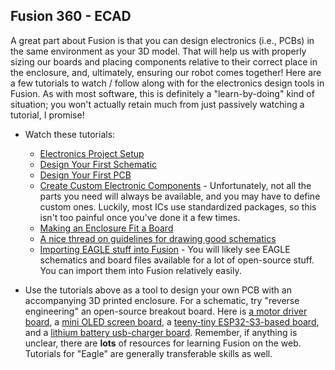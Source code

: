 <link rel="stylesheet" type="text/css" href="../../assets/css/styles.css">

## Fusion 360 - ECAD

A great part about Fusion is that you can design electronics (i.e., PCBs) in the same environment as your 3D model. That will help us with properly sizing our boards and placing components relative to their correct place in the enclosure, and, ultimately, ensuring our robot comes together! Here are a few tutorials to watch / follow along with for the electronics design tools in Fusion. As with most software, this is definitely a "learn-by-doing" kind of situation; you won't actually retain much from just passively watching a tutorial, I promise! 

- Watch these tutorials: 
    - [Electronics Project Setup](https://www.youtube.com/watch?v=_jgUZeBiusw&list=PLmA_xUT-8UlL80Xm8Gxz98YNum3I9GInr&index=1)
    - [Design Your First Schematic](https://www.youtube.com/watch?v=cplzhrjvXCQ&list=PLmA_xUT-8UlL80Xm8Gxz98YNum3I9GInr&index=6)
    - [Design Your First PCB](https://www.youtube.com/watch?v=eEdnImVezi8&t=4s)
    - [Create Custom Electronic Components](https://www.youtube.com/watch?v=zqar0XWtFaY) - Unfortunately, not all the parts you need will always be available, and you may have to define custom ones. Luckily, most ICs use standardized packages, so this isn't too painful once you've done it a few times. 
    - [Making an Enclosure Fit a Board](https://www.youtube.com/watch?v=8Ny4kWdhTbg)
    - [A nice thread on guidelines for drawing good schematics](https://electronics.stackexchange.com/questions/28251/rules-and-guidelines-for-drawing-good-schematics)
    - [Importing EAGLE stuff into Fusion](https://www.youtube.com/playlist?list=PLmA_xUT-8UlL5wTsDLkXtj_nBwojmRf5b) - You will likely see EAGLE schematics and board files available for a lot of open-source stuff. You can import them into Fusion relatively easily. 

- Use the tutorials above as a tool to design your own PCB with an accompanying 3D printed enclosure. For a schematic, try "reverse engineering" an open-source breakout board. Here is [a motor driver board](https://www.sparkfun.com/sparkfun-motor-driver-dual-tb6612fng-1a.html), a [mini OLED screen board](https://learn.adafruit.com/monochrome-oled-breakouts/downloads), a [teeny-tiny ESP32-S3-based board](https://learn.adafruit.com/adafruit-qt-py-esp32-s3/downloads), and a [lithium battery usb-charger board](https://learn.adafruit.com/adafruit-microlipo-and-minilipo-battery-chargers/downloads). Remember, if anything is unclear, there are **lots** of resources for learning Fusion on the web. Tutorials for "Eagle" are generally transferable skills as well. 


